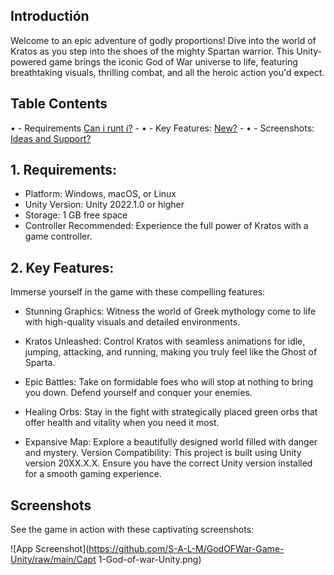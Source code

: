 ## Introductión

Welcome to an epic adventure of godly proportions! Dive into the world of Kratos as you step into the shoes of the mighty Spartan warrior. This Unity-powered game brings the iconic God of War universe to life, featuring breathtaking visuals, thrilling combat, and all the heroic action you'd expect.


## Table Contents

• - Requirements [Can i runt i?](#Requirements)
    -
• -  Key Features: [New?](#Key-Features) 
    -
• -  Screenshots: [Ideas and Support?](#Screenshots)
  
   
##  1. Requirements:

- Platform: Windows, macOS, or Linux
-   Unity Version: Unity 2022.1.0 or higher
-   Storage: 1 GB free space
-   Controller Recommended: Experience the full power of Kratos with a game controller.


## 2. Key Features:

Immerse yourself in the game with these compelling features:

- Stunning Graphics: Witness the world of Greek mythology come to life with high-quality visuals and detailed environments.

- Kratos Unleashed: Control Kratos with seamless animations for idle, jumping, attacking, and running, making you truly feel like the Ghost of Sparta.

- Epic Battles: Take on formidable foes who will stop at nothing to bring you down. Defend yourself and conquer your enemies.

- Healing Orbs: Stay in the fight with strategically placed green orbs that offer health and vitality when you need it most.

- Expansive Map: Explore a beautifully designed world filled with danger and mystery.
Version Compatibility: This project is built using Unity version 20XX.X.X. Ensure you have the correct Unity version installed for a smooth gaming experience.


## Screenshots

See the game in action with these captivating screenshots:

![App Screenshot](https://github.com/S-A-L-M/GodOFWar-Game-Unity/raw/main/Capt 1-God-of-war-Unity.png)


